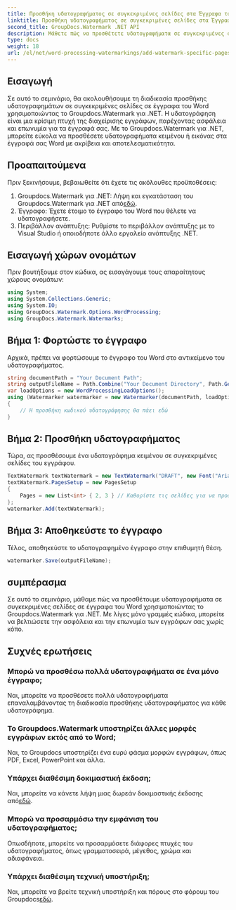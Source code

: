 ```yaml
---
title: Προσθήκη υδατογραφήματος σε συγκεκριμένες σελίδες στα Έγγραφα του Word
linktitle: Προσθήκη υδατογραφήματος σε συγκεκριμένες σελίδες στα Έγγραφα του Word
second_title: GroupDocs.Watermark .NET API
description: Μάθετε πώς να προσθέτετε υδατογραφήματα σε συγκεκριμένες σελίδες σε έγγραφα του Word χωρίς κόπο χρησιμοποιώντας το υδατογράφημα Groupdocs για .NET. Βελτιώστε την ασφάλεια των εγγράφων και την επωνυμία.
type: docs
weight: 18
url: /el/net/word-processing-watermarkings/add-watermark-specific-pages-word-docs/
---
```

## Εισαγωγή
Σε αυτό το σεμινάριο, θα ακολουθήσουμε τη διαδικασία προσθήκης υδατογραφημάτων σε συγκεκριμένες σελίδες σε έγγραφα του Word χρησιμοποιώντας το Groupdocs.Watermark για .NET. Η υδατογράφηση είναι μια κρίσιμη πτυχή της διαχείρισης εγγράφων, παρέχοντας ασφάλεια και επωνυμία για τα έγγραφά σας. Με το Groupdocs.Watermark για .NET, μπορείτε εύκολα να προσθέσετε υδατογραφήματα κειμένου ή εικόνας στα έγγραφά σας Word με ακρίβεια και αποτελεσματικότητα.
## Προαπαιτούμενα
Πριν ξεκινήσουμε, βεβαιωθείτε ότι έχετε τις ακόλουθες προϋποθέσεις:
1.  Groupdocs.Watermark για .NET: Λήψη και εγκατάσταση του Groupdocs.Watermark για .NET από[εδώ](https://releases.groupdocs.com/Watermark/net/).
2. Έγγραφο: Έχετε έτοιμο το έγγραφο του Word που θέλετε να υδατογραφήσετε.
3. Περιβάλλον ανάπτυξης: Ρυθμίστε το περιβάλλον ανάπτυξης με το Visual Studio ή οποιοδήποτε άλλο εργαλείο ανάπτυξης .NET.

## Εισαγωγή χώρων ονομάτων
Πριν βουτήξουμε στον κώδικα, ας εισαγάγουμε τους απαραίτητους χώρους ονομάτων:
```csharp
using System;
using System.Collections.Generic;
using System.IO;
using GroupDocs.Watermark.Options.WordProcessing;
using GroupDocs.Watermark.Watermarks;
```
## Βήμα 1: Φορτώστε το έγγραφο
Αρχικά, πρέπει να φορτώσουμε το έγγραφο του Word στο αντικείμενο του υδατογραφήματος.
```csharp
string documentPath = "Your Document Path";
string outputFileName = Path.Combine("Your Document Directory", Path.GetFileName(documentPath));
var loadOptions = new WordProcessingLoadOptions();
using (Watermarker watermarker = new Watermarker(documentPath, loadOptions))
{
    // Η προσθήκη κωδικού υδατογράφησης θα πάει εδώ
}
```
## Βήμα 2: Προσθήκη υδατογραφήματος
Τώρα, ας προσθέσουμε ένα υδατογράφημα κειμένου σε συγκεκριμένες σελίδες του εγγράφου.
```csharp
TextWatermark textWatermark = new TextWatermark("DRAFT", new Font("Arial", 42));
textWatermark.PagesSetup = new PagesSetup
{
    Pages = new List<int> { 2, 3 } // Καθορίστε τις σελίδες για να προσθέσετε το υδατογράφημα
};
watermarker.Add(textWatermark);
```
## Βήμα 3: Αποθηκεύστε το έγγραφο
Τέλος, αποθηκεύστε το υδατογραφημένο έγγραφο στην επιθυμητή θέση.
```csharp
watermarker.Save(outputFileName);
```

## συμπέρασμα
Σε αυτό το σεμινάριο, μάθαμε πώς να προσθέτουμε υδατογραφήματα σε συγκεκριμένες σελίδες σε έγγραφα του Word χρησιμοποιώντας το Groupdocs.Watermark για .NET. Με λίγες μόνο γραμμές κώδικα, μπορείτε να βελτιώσετε την ασφάλεια και την επωνυμία των εγγράφων σας χωρίς κόπο.
## Συχνές ερωτήσεις
### Μπορώ να προσθέσω πολλά υδατογραφήματα σε ένα μόνο έγγραφο;
Ναι, μπορείτε να προσθέσετε πολλά υδατογραφήματα επαναλαμβάνοντας τη διαδικασία προσθήκης υδατογραφήματος για κάθε υδατογράφημα.
### Το Groupdocs.Watermark υποστηρίζει άλλες μορφές εγγράφων εκτός από το Word;
Ναι, το Groupdocs υποστηρίζει ένα ευρύ φάσμα μορφών εγγράφων, όπως PDF, Excel, PowerPoint και άλλα.
### Υπάρχει διαθέσιμη δοκιμαστική έκδοση;
 Ναι, μπορείτε να κάνετε λήψη μιας δωρεάν δοκιμαστικής έκδοσης από[εδώ](https://releases.groupdocs.com/).
### Μπορώ να προσαρμόσω την εμφάνιση του υδατογραφήματος;
Οπωσδήποτε, μπορείτε να προσαρμόσετε διάφορες πτυχές του υδατογραφήματος, όπως γραμματοσειρά, μέγεθος, χρώμα και αδιαφάνεια.
### Υπάρχει διαθέσιμη τεχνική υποστήριξη;
 Ναι, μπορείτε να βρείτε τεχνική υποστήριξη και πόρους στο φόρουμ του Groupdocs[εδώ](https://forum.groupdocs.com/c/watermark/19).